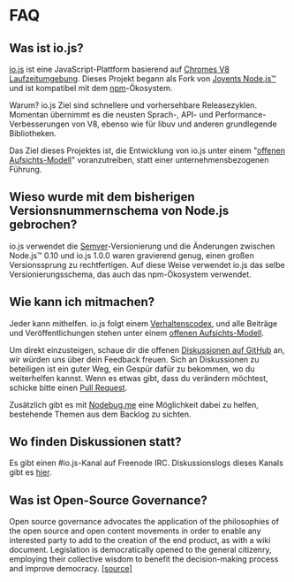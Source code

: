 # FAQ

## Was ist io.js?

[io.js](https://github.com/nodejs/io.js) ist eine JavaScript-Plattform basierend auf [Chromes V8 Laufzeitumgebung](http://code.google.com/p/v8/). Dieses Projekt begann als Fork von [Joyents Node.js™](https://nodejs.org/) und ist kompatibel mit dem [npm](https://www.npmjs.com/)-Ökosystem.

Warum? io.js Ziel sind schnellere und vorhersehbare Releasezyklen. Momentan übernimmt es die neusten Sprach-, API- und Performance-Verbesserungen von V8, ebenso wie für libuv und anderen grundlegende Bibliotheken.

Das Ziel dieses Projektes ist, die Entwicklung von io.js unter einem "[offenen Aufsichts-Modell](https://github.com/nodejs/io.js/blob/master/GOVERNANCE.md#readme)" voranzutreiben, statt einer unternehmensbezogenen Führung.

## Wieso wurde mit dem bisherigen Versionsnummernschema von Node.js gebrochen?

io.js verwendet die [Semver](http://semver.org/)-Versionierung und die Änderungen zwischen Node.js™ 0.10 und io.js 1.0.0 waren gravierend genug, einen großen Versionssprung zu rechtfertigen. Auf diese Weise verwendet io.js das selbe Versionierungsschema, das auch das npm-Ökosystem verwendet.

## Wie kann ich mitmachen?

Jeder kann mithelfen. io.js folgt einem [Verhaltenscodex](https://github.com/nodejs/io.js/blob/master/CONTRIBUTING.md#code-of-conduct), und alle Beiträge und Veröffentlichungen stehen unter einem [offenen Aufsichts-Modell](https://github.com/nodejs/io.js/blob/master/GOVERNANCE.md#readme).

Um direkt einzusteigen, schaue dir die offenen [Diskussionen auf GitHub](https://github.com/nodejs/io.js/issues) an, wir würden uns über dein Feedback freuen.
Sich an Diskussionen zu beteiligen ist ein guter Weg, ein Gespür dafür zu bekommen, wo du weiterhelfen kannst. Wenn es etwas gibt, dass du verändern möchtest, schicke bitte einen [Pull Request](https://github.com/nodejs/io.js/blob/master/CONTRIBUTING.md#code-contributions).

Zusätzlich gibt es mit [Nodebug.me](http://nodebug.me/) eine Möglichkeit dabei zu helfen, bestehende Themen aus dem Backlog zu sichten.

## Wo finden Diskussionen statt?

Es gibt einen #io.js-Kanal auf Freenode IRC. Diskussionslogs dieses Kanals gibt es [hier](http://logs.libuv.org/io.js/latest).

## Was ist Open-Source Governance?

Open source governance advocates the application of the philosophies of the open source and open content movements in order to enable any interested party to add to the creation of the end product, as with a wiki document. Legislation is democratically opened to the general citizenry, employing their collective wisdom to benefit the decision-making process and improve democracy. [[source]](https://en.wikipedia.org/wiki/Open-source_governance)
